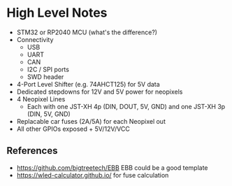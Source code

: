 # High Level Notes

- STM32 or RP2040 MCU (what's the difference?)
- Connectivity
  - USB
  - UART
  - CAN
  - I2C / SPI ports
  - SWD header
- 4-Port Level Shifter (e.g. 74AHCT125) for 5V data
- Dedicated stepdowns for 12V and 5V power for neopixels
- 4 Neopixel Lines
  - Each with one JST-XH 4p (DIN, DOUT, 5V, GND) and one JST-XH 3p (DIN, 5V, GND)
- Replacable car fuses (2A/5A) for each Neopixel out
- All other GPIOs exposed + 5V/12V/VCC

## References

- https://github.com/bigtreetech/EBB EBB could be a good template
- https://wled-calculator.github.io/ for fuse calculation
